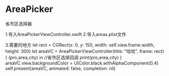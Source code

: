 # AreaPicker
省市区选择器

1.导入AreaPickerViewController.swift 
2.导入areas.plist文件

3.需要的地方 
let rect = CGRect(x: 0, y: 150, width: self.view.frame.width, height: 300)
let areaVC = AreaPickerViewController(title: "哈哈", frame: rect) { (pro,area,city) in
    //省市区选择回调
    print(pro,area,city)
}
areaVC.view.backgroundColor = UIColor.black.withAlphaComponent(0.4)
self.present(areaVC, animated: false, completion: nil)

